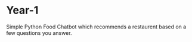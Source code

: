 # Year-1

Simple Python Food Chatbot which recommends a restaurent based on a few questions you answer.
